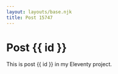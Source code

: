 ```yaml
---
layout: layouts/base.njk
title: Post 15747
---
```


# Post {{ id }}

This is post {{ id }} in my Eleventy project.
